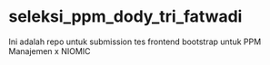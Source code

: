 # seleksi_ppm_dody_tri_fatwadi
Ini adalah repo untuk submission tes frontend bootstrap untuk PPM Manajemen x NIOMIC
